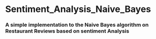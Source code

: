 # Sentiment_Analysis_Naive_Bayes
<h3>A simple implementation to the Naive Bayes algorithm on Restaurant Reviews based on sentiment Analysis</h3>
